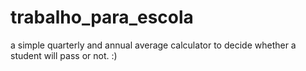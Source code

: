 # trabalho_para_escola
a simple quarterly and annual average calculator to decide whether a student will pass or not. :)
